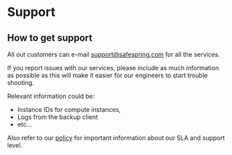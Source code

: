 # Support

## How to get support

All out customers can e-mail support@safespring.com for all the services.

If you report issues with our services, please include as much information as
possible as this will make it easier for our engineers to start trouble
shooting.

Relevant information could be:

* Instance IDs for compute instances,
* Logs from the backup client
* etc...

Also refer to our [policy](../policies) for important information about our SLA and
support level.
